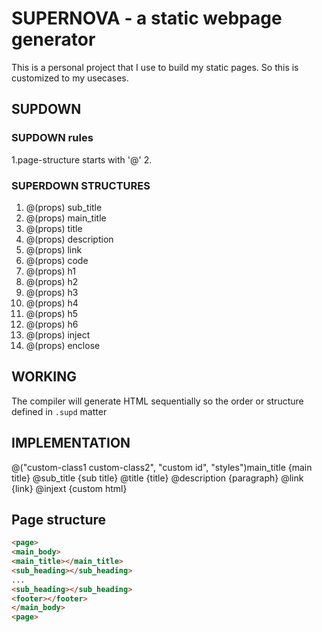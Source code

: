 # SUPERNOVA - a static webpage generator 

This is a personal project that I use to build my static pages. So this is customized to my usecases.


## SUPDOWN

### SUPDOWN rules

1.page-structure starts with '@'
2.


### SUPERDOWN STRUCTURES

1. @(props)  sub_title
2. @(props)  main_title
3. @(props)  title
4. @(props)  description
5. @(props)  link
6. @(props)  code
7. @(props)  h1 
8. @(props)  h2 
9. @(props)  h3 
10. @(props)  h4 
11. @(props)  h5 
12. @(props)  h6 
13. @(props)  inject
14. @(props)  enclose


## WORKING

The compiler will generate HTML sequentially so the order or structure defined in `.supd` matter

## IMPLEMENTATION

@("custom-class1 custom-class2", "custom id", "styles")main_title {main title}
@sub_title {sub title}
@title {title}
@description {paragraph}
@link {link}
@injext {custom html}



## Page structure

```html
<page>
<main_body>
<main_title></main_title>
<sub_heading></sub_heading>
...
<sub_heading></sub_heading>
<footer></footer>
</main_body>
<page>
```

